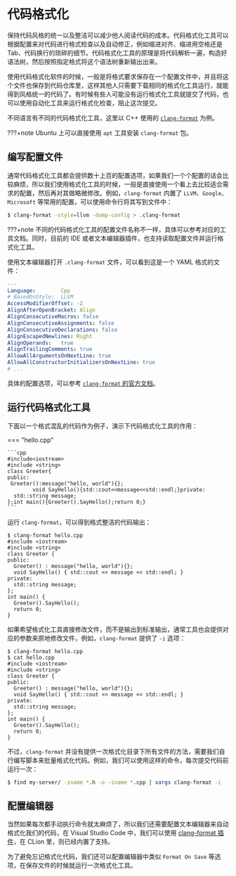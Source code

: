# 代码格式化

保持代码风格的统一以及整洁可以减少他人阅读代码的成本。代码格式化工具可以根据配置来对代码进行格式检查以及自动修正，例如缩进对齐、缩进用空格还是 Tab、代码换行的琐碎的细节。代码格式化工具的原理是将代码解析一遍，构造好语法树，然后按照指定格式将这个语法树重新输出出来。

使用代码格式化软件的时候，一般是将格式要求保存在一个配置文件中，并且将这个文件也保存到代码仓库里，这样其他人只需要下载相同的格式化工具运行，就能得到风格统一的代码了。有时候有些人可能没有运行格式化工具就提交了代码，也可以使用自动化工具来运行格式化检查，阻止这次提交。

不同语言有不同的代码格式化工具，这里以 C++ 使用的 [`clang-format`](https://clang.llvm.org/docs/ClangFormat.html) 为例。

???+note
    Ubuntu 上可以直接使用 `apt` 工具安装 `clang-format` 包。

## 编写配置文件

通常代码格式化工具都会提供数十上百的配置选项，如果我们一个个配置的话会比较麻烦，所以我们使用格式化工具的时候，一般是直接使用一个看上去比较适合需求的配置，然后再对其做略微修改。例如，`clang-format` 内置了 `LLVM`、`Google`、`Microsoft` 等常用的配置，可以使用命令行将其写到文件中：

```bash
$ clang-format -style=llvm -dump-config > .clang-format
```

???+note
    不同的代码格式化工具的配置文件名称不一样，具体可以参考对应的工具文档。同时，目前的 IDE 或者文本编辑器插件，也支持读取配置文件并运行格式化工具。

使用文本编辑器打开 `.clang-format` 文件，可以看到这是一个 YAML 格式的文件：

```yaml
---
Language:        Cpp
# BasedOnStyle:  LLVM
AccessModifierOffset: -2
AlignAfterOpenBracket: Align
AlignConsecutiveMacros: false
AlignConsecutiveAssignments: false
AlignConsecutiveDeclarations: false
AlignEscapedNewlines: Right
AlignOperands:   true
AlignTrailingComments: true
AllowAllArgumentsOnNextLine: true
AllowAllConstructorInitializersOnNextLine: true
# ...
```

具体的配置选项，可以参考 [`clang-format` 的官方文档](https://clang.llvm.org/docs/ClangFormat.html)。

## 运行代码格式化工具

下面以一个格式混乱的代码作为例子，演示下代码格式化工具的作用：

=== "hello.cpp"

    ```cpp
    #include<iostream>
    #include <string>
    class Greeter{
    public:
     Greeter():message("hello, world"){};
            void SayHello(){std::cout<<message<<std::endl;}private:
      std::string message;
    };int main(){Greeter().SayHello();return 0;}
    ```

运行 `clang-format`，可以得到格式整洁的代码输出：

```text
$ clang-format hello.cpp
#include <iostream>
#include <string>
class Greeter {
public:
  Greeter() : message("hello, world"){};
  void SayHello() { std::cout << message << std::endl; }
private:
  std::string message;
};
int main() {
  Greeter().SayHello();
  return 0;
}
```

如果希望格式化工具直接修改文件，而不是输出到标准输出，通常工具也会提供对应的参数来原地修改文件，例如，`clang-format` 提供了 `-i` 选项：

```text
$ clang-format hello.cpp
$ cat hello.cpp
#include <iostream>
#include <string>
class Greeter {
public:
  Greeter() : message("hello, world"){};
  void SayHello() { std::cout << message << std::endl; }
private:
  std::string message;
};
int main() {
  Greeter().SayHello();
  return 0;
}
```

不过，`clang-format` 并没有提供一次格式化目录下所有文件的方法，需要我们自行编写脚本来批量格式化代码。例如，我们可以使用这样的命令，每次提交代码前运行一次：

```bash
$ find my-server/ -iname *.h -o -iname *.cpp | xargs clang-format -i
```

## 配置编辑器

当然如果每次都手动执行命令就太麻烦了，所以我们还需要配置文本编辑器来自动格式化我们的代码，在 Visual Studio Code 中，我们可以使用 [clang-format 插件](https://marketplace.visualstudio.com/items?itemName=xaver.clang-format)，在 CLion 里，则已经内置了支持。

为了避免忘记格式化代码，我们还可以配置编辑器中类似 `Format On Save` 等选项，在保存文件的时候就运行一次格式化工具。